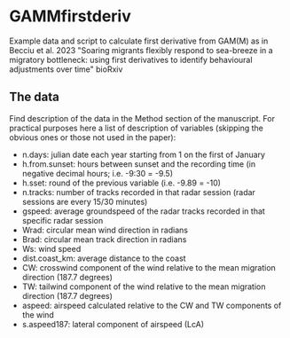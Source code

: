 # GAMMfirstderiv
Example data and script to calculate first derivative from GAM(M) as in Becciu et al. 2023 "Soaring migrants flexibly respond to sea-breeze in a migratory bottleneck: using first derivatives to identify behavioural adjustments over time" bioRxiv


## The data
Find description of the data in the Method section of the manuscript. 
For practical purposes here a list of description of variables (skipping the obvious ones or those not used in the paper):

- n.days: julian date each year starting from 1 on the first of January
- h.from.sunset: hours between sunset and the recording time (in negative decimal hours; i.e. -9:30 = -9.5)
- h.sset: round of the previous variable (i.e. -9.89 = -10)
- n.tracks: number of tracks recorded in that radar session (radar sessions are every 15/30 minutes)
- gspeed: average groundspeed of the radar tracks recorded in that specific radar session
- Wrad: circular mean wind direction in radians
- Brad: circular mean track direction in radians
- Ws: wind speed
- dist.coast_km: average distance to the coast
- CW: crosswind component of the wind relative to the mean migration direction (187.7 degrees)
- TW: tailwind component of the wind relative to the mean migration direction (187.7 degrees)
- aspeed: airspeed calculated relative to the CW and TW components of the wind
- s.aspeed187: lateral component of airspeed (LcA) 
